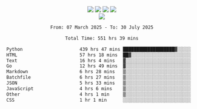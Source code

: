 <div align="center">
  <img src="https://komarev.com/ghpvc/?username=axeozeu&label=Profile%20views&color=000000&style=for-the-badge"/>
  <img src="https://img.shields.io/github/followers/axeozeu?color=black&style=for-the-badge&logo=github&label=Follows"/>
  <img src="https://img.shields.io/github/stars/axeozeu?color=black&style=for-the-badge&logo=github&label=Stars"/>
 
  <img src="https://github-widgetbox.vercel.app/api/profile?username=axeozeu&data=followers,repositories,stars,commits&theme=rgb">
  <br>

  <img src="https://github-widgetbox.vercel.app/api/skills?languages=python,js,json&theme=rgb&includeNames=true">
  <br>
  
</p>

<!--START_SECTION:waka-->

```txt
From: 07 March 2025 - To: 30 July 2025

Total Time: 551 hrs 39 mins

Python                     439 hrs 47 mins ███████████████████▓░░░░░   79.15 %
HTML                       57 hrs 18 mins  ██▓░░░░░░░░░░░░░░░░░░░░░░   10.31 %
Text                       16 hrs 4 mins   ▓░░░░░░░░░░░░░░░░░░░░░░░░   02.89 %
Go                         12 hrs 49 mins  ▓░░░░░░░░░░░░░░░░░░░░░░░░   02.31 %
Markdown                   6 hrs 28 mins   ▒░░░░░░░░░░░░░░░░░░░░░░░░   01.17 %
Batchfile                  6 hrs 27 mins   ▒░░░░░░░░░░░░░░░░░░░░░░░░   01.16 %
JSON                       5 hrs 33 mins   ▒░░░░░░░░░░░░░░░░░░░░░░░░   01.00 %
JavaScript                 4 hrs 6 mins    ▒░░░░░░░░░░░░░░░░░░░░░░░░   00.74 %
Other                      4 hrs 1 min     ▒░░░░░░░░░░░░░░░░░░░░░░░░   00.72 %
CSS                        1 hr 1 min      ░░░░░░░░░░░░░░░░░░░░░░░░░   00.18 %
```

<!--END_SECTION:waka-->
